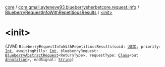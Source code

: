 [core](../../index.md) / [com.gmail.ayteneve93.blueberrysherbetcore.request.info](../index.md) / [BlueberryRequestInfoWithRepetitiousResults](index.md) / [&lt;init&gt;](./-init-.md)

# &lt;init&gt;

(JVM) `BlueberryRequestInfoWithRepetitiousResults(uuid: `[`UUID`](https://docs.oracle.com/javase/6/docs/api/java/util/UUID.html)`, priority: `[`Int`](https://kotlinlang.org/api/latest/jvm/stdlib/kotlin/-int/index.html)`, awaitingMills: `[`Int`](https://kotlinlang.org/api/latest/jvm/stdlib/kotlin/-int/index.html)`, blueberryRequest: `[`BlueberryAbstractRequest`](../../com.gmail.ayteneve93.blueberrysherbetcore.request/-blueberry-abstract-request/index.md)`<ReturnType>, requestType: `[`Class`](https://docs.oracle.com/javase/6/docs/api/java/lang/Class.html)`<out `[`Annotation`](https://kotlinlang.org/api/latest/jvm/stdlib/kotlin/-annotation/index.html)`>, endSignal: `[`String`](https://kotlinlang.org/api/latest/jvm/stdlib/kotlin/-string/index.html)`)`